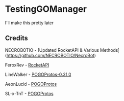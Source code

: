 # TestingGOManager

I'll make this pretty later


<h2><a name="credits">Credits</a></h2>

NECROBOTIO - [Updated RocketAPI & Various Methods] (https://github.com/NECROBOTIO/NecroBot)

FeroxRev - [RocketAPI](https://github.com/FeroxRev/Pokemon-Go-Rocket-API)

LineWalker - [POGOProtos-0.31.0](https://github.com/Linewalker/POGOProtos-0.31.0)

AeonLucid - [POGOProtos](https://github.com/AeonLucid/POGOProtos)

SL-x-TnT - [POGOProtos](https://github.com/SL-x-TnT/GoManager)
